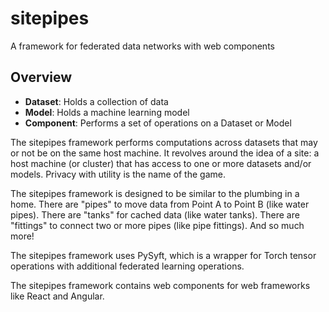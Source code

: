 # sitepipes

A framework for federated data networks with web components

## Overview

* **Dataset**: Holds a collection of data
* **Model**: Holds a machine learning model
* **Component**: Performs a set of operations on a Dataset or Model

The sitepipes framework performs computations across datasets that may or not be on the same host machine. It revolves around the idea of a site: a host machine (or cluster) that has access to one or more datasets and/or models. Privacy with utility is the name of the game.

The sitepipes framework is designed to be similar to the plumbing in a home. There are "pipes" to move data from Point A to Point B (like water pipes). There are "tanks" for cached data (like water tanks). There are "fittings" to connect two or more pipes (like pipe fittings). And so much more!

The sitepipes framework uses PySyft, which is a wrapper for Torch tensor operations with additional federated learning operations. 

The sitepipes framework contains web components for web frameworks like React and Angular.

